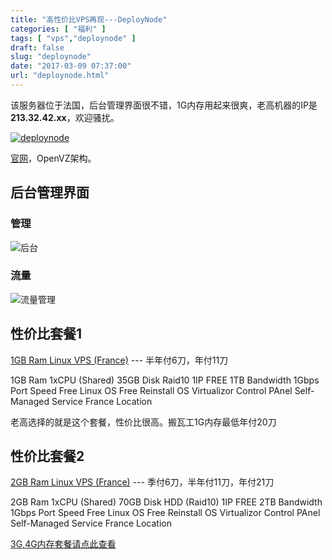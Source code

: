 ```yaml
---
title: "高性价比VPS再现---DeployNode"
categories: [ "福利" ]
tags: [ "vps","deploynode" ]
draft: false
slug: "deploynode"
date: "2017-03-09 07:37:00"
url: "deploynode.html"
---
```


该服务器位于法国，后台管理界面很不错，1G内存用起来很爽，老高机器的IP是**213.32.42.xx**，欢迎骚扰。

[![deploynode][1]][2]


<!--more-->


[官网][3]，OpenVZ架构。

## 后台管理界面

### 管理

![后台][4]

### 流量

![流量管理][5]

## 性价比套餐1

[1GB Ram Linux VPS (France)][6] --- 半年付6刀，年付11刀

1GB Ram
1xCPU (Shared)
35GB Disk Raid10
1IP FREE
1TB Bandwidth
1Gbps Port Speed
Free Linux OS
Free Reinstall OS
Virtualizor Control PAnel
Self-Managed Service
France Location

老高选择的就是这个套餐，性价比很高。搬瓦工1G内存最低年付20刀

## 性价比套餐2

[2GB Ram Linux VPS (France)][7] --- 季付6刀，半年付11刀，年付21刀

2GB Ram
1xCPU (Shared)
70GB Disk HDD (Raid10)
1IP FREE
2TB Bandwidth
1Gbps Port Speed
Free Linux OS
Free Reinstall OS
Virtualizor Control PAnel
Self-Managed Service
France Location

[3G,4G内存套餐请点此查看][8]


  [1]: https://blog.phpgao.com/usr/uploads/2017/03/1889568454.png
  [2]: http://deploynode.com/clients/aff.php?aff=3
  [3]: http://deploynode.com/clients/aff.php?aff=3
  [4]: https://blog.phpgao.com/usr/uploads/2017/03/1831578541.png
  [5]: https://blog.phpgao.com/usr/uploads/2017/03/755470513.png
  [6]: http://deploynode.com/clients/aff.php?aff=3&pid=1
  [7]: http://deploynode.com/clients/aff.php?aff=3&pid=2
  [8]: http://deploynode.com/clients/aff.php?aff=3&gid=1